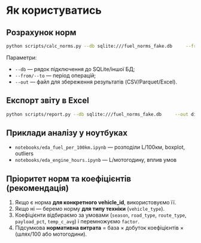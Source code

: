 # Як користуватись

## Розрахунок норм
```bash
python scripts/calc_norms.py --db sqlite:///fuel_norms_fake.db     --from 2025-01-01 --to 2025-12-31     --out dist/norms_calculated.parquet
```
Параметри:
- `--db` — рядок підключення до SQLite/іншої БД;
- `--from/--to` — період операцій;
- `--out` — файл для збереження результатів (CSV/Parquet/Excel).

## Експорт звіту в Excel
```bash
python scripts/report.py --db sqlite:///fuel_norms_fake.db     --out dist/report.xlsx
```

## Приклади аналізу у ноутбуках
- `notebooks/eda_fuel_per_100km.ipynb` — розподіли L/100км, boxplot, outliers
- `notebooks/eda_engine_hours.ipynb` — L/мотогодину, вплив умов

## Пріоритет норм та коефіцієнтів (рекомендація)
1) Якщо є норма **для конкретного vehicle_id**, використовуємо її.  
2) Якщо ні — беремо норму **для типу техніки** (`vehicle_type`).  
3) Коефіцієнти відбираємо за умовами (`season`, `road_type`, `route_type`, `payload_pct`, `temp_c_avg`) і перемножуємо `factor`.  
4) Підсумкова **нормативна витрата** = база × добуток коефіцієнтів × (шлях/100 або мотогодини).